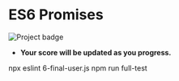 # ES6 Promises

![Project badge](https://img.shields.io/badge/Progress-0%25-red)
- **Your score will be updated as you progress.**

npx eslint 6-final-user.js
npm run full-test

